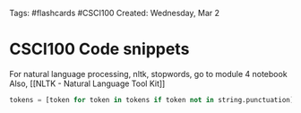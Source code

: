 Tags: #flashcards #CSCI100
Created: Wednesday, Mar 2

# CSCI100 Code snippets

For natural language processing, nltk, stopwords, go to module 4 notebook
Also, [[NLTK - Natural Language Tool Kit]]
```python
tokens = [token for token in tokens if token not in string.punctuation]
```

